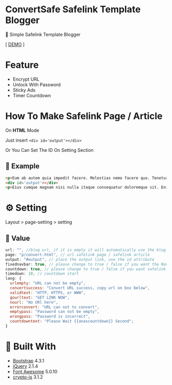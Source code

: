 # ConvertSafe Safelink Template Blogger


🔐 Simple Safelink Template Blogger

[ [DEMO](https://convertsafe.blogspot.com) ] 

# Feature

- Encrypt URL
- Unlock With Password
- Sticky Ads
- Timer Countdown

# How To Make Safelink Page / Article

On **HTML** Mode

Just insert ```<div id='output'></div>```

Or You Can Set The ID On Setting Section

## 📌 Example

```html
<p>Eum ab autem quia impedit facere. Molestias nemo facere quo. Tenetur ea occaecati. Iusto minus repudiandae qui et dolore. At aut enim dicta aut mollitia beatae. Ipsam qui quia qui ut vel error animi.</p>
<div id='output'></div>
<p>Eius cumque magnam nisi nulla itaque consequatur doloremque sit. Enim voluptas tempore harum aliquid explicabo ut adipisci corrupti. Dolorem aut optio ab porro dolores. Ipsa repellendus commodi. Dolorem voluptatem quasi dolorem voluptas dignissimos aut. Aut cumque voluptate atque excepturi unde est ea quis dolores.</p>
```

# ⚙ Setting

Layout > page-setting > setting

## 📌 Value

```js
url: "", //blog url, if it is empty it will automatically use the blog url (don't add a slash at the end of the url)
page: "p/convert.html", // url safelink page / safelink article
output: "#output", // place the output link, use the id attribute
fixednavbar: true, // please change to true / false if you want the Navbar to float
countdown: true, // please change to true / false if you want safelink page with countdown
timedown: 10, // countdown start
lang: {
  urlempty: "URL can not be empty",
  convertsuccess: "Convert URL success, copy url on box below",
  validtext: "HTTP, HTTPS, or WWW",
  gourltext: "GET LINK NOW",
  nourl: "No URl here",
  errorconvert: "URL can not to convert",
  emptypass: "Password can not be empty",
  wrongpass: "Password is incorrect",
  countdowntext: "Please Wait {{anascountdown}} Second";
}
```

# 🙌 Built With

- [Bootstrap](https://getbootstrap.com/) 4.3.1
- [jQuery](https://jquery.com/) 2.1.4
- [Font Awesome](https://fontawesome.com/) 5.0.10
- [crypto-js](https://github.com/brix/crypto-js) 3.1.2
